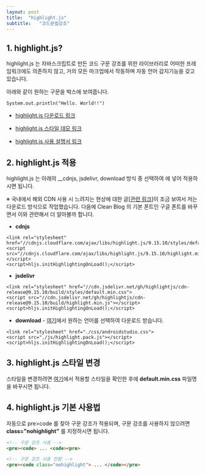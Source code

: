 ```yaml
---
layout: post
title:  "highlight.js"
subtitle:   "코드문법강조"
---
```


 

## __1. highlight.js?__

highlight.js 는 자바스크립트로 만든 코드 구문 강조를 위한 라이브러리로 어떠한 프레임워크에도 의존하지 않고, 거의 모든 마크업에서 작동하며 자동 언어 감지기능을 갖고 있습니다.

아래와 같이 원하는 구문을 박스에 보여줍니다.

```
System.out.println("Hello. World!!")
```

* [highlight.js 다운로드 링크](https://highlightjs.org/download/)

* [highlight.js 스타일 데모 링크 ](https://highlightjs.org/static/demo/)

* [highlight.js 사용 설명서 링크](https://highlightjs.readthedocs.io/en/latest/index.html)

  

## __2. highlight.js 적용__

highlight.js 는 아래의 __cdnjs, jsdelivr, download 방식 중 선택하여 <head> 에 넣어 적용하시면 됩니다.

※ 국내에서 해외 CDN 사용 시 느려지는 현상에 대한 글[[관련 링크](https://xetown.com/tips/793706)]이 조금 보여서 저는 다운로드 방식으로 작업했습니다. 다음에 Clean Blog 의 기본 폰트인 구글 폰트를 바꾸면서 이와 관련해서 더 알아볼까 합니다.

* __cdnjs__

```
<link rel="stylesheet" href="//cdnjs.cloudflare.com/ajax/libs/highlight.js/9.15.10/styles/default.min.css">
<script src="//cdnjs.cloudflare.com/ajax/libs/highlight.js/9.15.10/highlight.min.js"></script>
<script>hljs.initHighlightingOnLoad();</script>
```

* __jsdelivr__

```
<link rel="stylesheet" href="//cdn.jsdelivr.net/gh/highlightjs/cdn-release@9.15.10/build/styles/default.min.css">
<script src="//cdn.jsdelivr.net/gh/highlightjs/cdn-release@9.15.10/build/highlight.min.js"></script>
<script>hljs.initHighlightingOnLoad();</script>
```

* __download__ - [여기](https://highlightjs.org/download/)에서 원하는 언어를 선택하여 다운로드 받습니다.

```
<link rel="stylesheet" href="./css/androidstudio.css">
<script src="./js/highlight.pack.js"></script>
<script>hljs.initHighlightingOnLoad();</script>
```

 

## __3. highlight.js 스타일 변경__

스타일을 변경하려면 [여기](https://highlightjs.org/static/demo/)에서 적용할 스타일을 확인한 후에 __default.min.css__ 파일명을 바꾸시면 됩니다.

 

## __4. highlight.js 기본 사용법__

자동으로 pre>code 를 찾아 구문 강조가 적용되며, 구문 강조를 사용하지 않으려면 __class="nohighlight"__ 를 지정하시면 됩니다.

```html
<!-- 구문 강조 사용 -->
<pre><code> ... <code><pre>

<!-- 구문 강조 사용 안함 -->
<pre><code class="nohighlight"> ... </code></pre>
```























